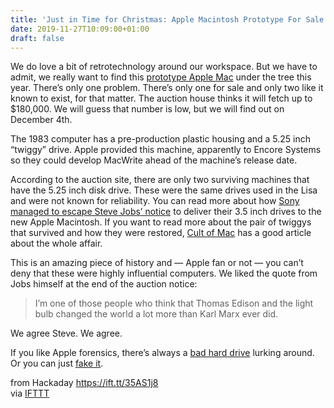```yaml
---
title: 'Just in Time for Christmas: Apple Macintosh Prototype For Sale'
date: 2019-11-27T10:09:00+01:00
draft: false
---
```


We do love a bit of retrotechnology around our workspace. But we have to admit, we really want to find this [prototype Apple Mac](https://www.bonhams.com/auctions/25265/lot/60/) under the tree this year. There’s only one problem. There’s only one for sale and only two like it known to exist, for that matter. The auction house thinks it will fetch up to $180,000. We will guess that number is low, but we will find out on December 4th.

The 1983 computer has a pre-production plastic housing and a 5.25 inch “twiggy” drive. Apple provided this machine, apparently to Encore Systems so they could develop MacWrite ahead of the machine’s release date.

According to the auction site, there are only two surviving machines that have the 5.25 inch disk drive. These were the same drives used in the Lisa and were not known for reliability. You can read more about how [Sony managed to escape Steve Jobs’ notice](https://www.folklore.org/StoryView.py?project=Macintosh&story=Hide_Under_This_Desk.txt) to deliver their 3.5 inch drives to the new Apple Macintosh. If you want to read more about the pair of twiggys that survived and how they were restored, [Cult of Mac](https://www.cultofmac.com/239280/twiggy-mac-lives-quest-to-resurrect-worlds-oldest-macintosh/) has a good article about the whole affair.

This is an amazing piece of history and — Apple fan or not — you can’t deny that these were highly influential computers. We liked the quote from Jobs himself at the end of the auction notice:

> I’m one of those people who think that Thomas Edison and the light bulb changed the world a lot more than Karl Marx ever did.

We agree Steve. We agree.

If you like Apple forensics, there’s always a [bad hard drive](https://hackaday.com/2015/10/13/macintosh-hard-drive-repair/) lurking around. Or you can just [fake it](https://hackaday.com/2014/02/05/the-30th-anniversary-macintosh/).

  
  
from Hackaday https://ift.tt/35AS1j8  
via [IFTTT](https://ifttt.com/?ref=da&site=blogger)